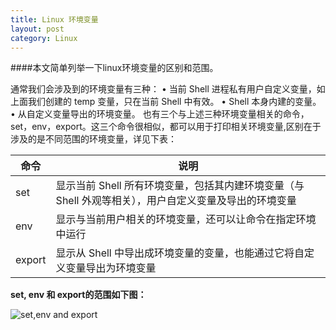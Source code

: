 ```yaml
---
title: Linux 环境变量
layout: post
category: Linux
---
```


####本文简单列举一下linux环境变量的区别和范围。

通常我们会涉及到的环境变量有三种：
	• 当前 Shell 进程私有用户自定义变量，如上面我们创建的 temp 变量，只在当前 Shell 中有效。
	• Shell 本身内建的变量。
	• 从自定义变量导出的环境变量。
也有三个与上述三种环境变量相关的命令，set，env，export。这三个命令很相似，都可以用于打印相关环境变量,区别在于涉及的是不同范围的环境变量，详见下表：

命令|说明
---|---
set|显示当前 Shell 所有环境变量，包括其内建环境变量（与 Shell 外观等相关），用户自定义变量及导出的环境变量
env|显示与当前用户相关的环境变量，还可以让命令在指定环境中运行
export|显示从 Shell 中导出成环境变量的变量，也能通过它将自定义变量导出为环境变量

**set, env 和 export的范围如下图：**    

![set,env and export](http://oon3ys1qt.bkt.clouddn.com/linux-value.png?imageMogr2/auto-orient/thumbnail/!50p/blur/1x0/quality/75|imageslim)
